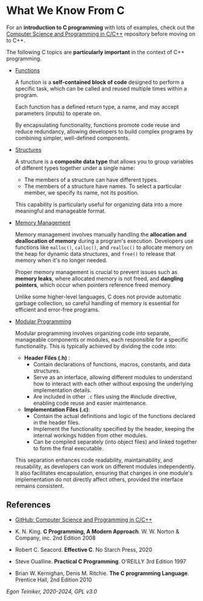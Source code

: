 # What We Know From C

For an **introduction to C programming** with lots of examples, check out the 
[Computer Science and Programming in C/C++](https://github.com/teiniker/teiniker-lectures-computerscience) 
repository before moving on to C++.

The following C topics are **particularly important** in the context of C++ 
programming.

* [Functions](https://github.com/teiniker/teiniker-lectures-computerscience/tree/master/programming-c/c-basics/functions)

    A function is a **self-contained block of code** designed to perform 
    a specific task, which can be called and reused multiple times within 
    a program. 
    
    Each function has a defined return type, a name, and may accept parameters 
    (inputs) to operate on. 

    By encapsulating functionality, functions promote code reuse and reduce 
    redundancy, allowing developers to build complex programs by combining simpler, 
    well-defined components.


* [Structures](https://github.com/teiniker/teiniker-lectures-computerscience/tree/master/programming-c/c-basics/structures)

    A structure is a **composite data type** that allows you to group variables of 
    different types together under a single name:
    * The members of a structure can have different types.
    * The members of a structure have names. To select a particular member, 
        we specify its name, not its position.
    
    This capability is particularly useful for organizing data into a more meaningful 
    and manageable format. 

* [Memory Management](https://github.com/teiniker/teiniker-lectures-computerscience/tree/master/programming-c/c-advanced/memory-management)

    Memory management involves manually handling the **allocation and deallocation 
    of memory** during a program's execution. 
    Developers use functions like `malloc()`, `calloc()`, and `realloc()` to 
    allocate memory on the heap for dynamic data structures, and `free()` to 
    release that memory when it's no longer needed. 
    
    Proper memory management is crucial to prevent issues such as **memory leaks**, 
    where allocated memory is not freed, and **dangling pointers**, which occur 
    when pointers reference freed memory. 
    
    Unlike some higher-level languages, C does not provide automatic garbage collection, 
    so careful handling of memory is essential for efficient and error-free programs.

* [Modular Programming](https://github.com/teiniker/teiniker-lectures-computerscience/tree/master/programming-c/c-advanced/modular-programming/modules)

    Modular programming involves organizing code into separate, manageable components 
    or modules, each responsible for a specific functionality. 
    This is typically achieved by dividing the code into:
    * **Header Files (.h)** :
        * Contain declarations of functions, macros, constants, and data structures.
        * Serve as an interface, allowing different modules to understand how to 
            interact with each other without exposing the underlying implementation 
            details.
        * Are included in other `.c` files using the #include directive, enabling 
            code reuse and easier maintenance.
    * **Implementation Files (.c)**:
        * Contain the actual definitions and logic of the functions declared in 
            the header files.
        * Implement the functionality specified by the header, keeping the internal 
            workings hidden from other modules.
        * Can be compiled separately (into object files) and linked together to form 
            the final executable.

    This separation enhances code readability, maintainability, and reusability, as 
    developers can work on different modules independently. 
    It also facilitates encapsulation, ensuring that changes in one module's 
    implementation do not directly affect others, provided the interface remains 
    consistent.

## References

* [GitHub: Computer Science and Programming in C/C++](https://github.com/teiniker/teiniker-lectures-computerscience)

* K. N. King. **C Programming, A Modern Approach**. W. W. Norton & Company, inc. 2nd Edition 2008
* Robert C. Seacord. **Effective C**. No Starch Press, 2020
* Steve Oualline. **Practical C Programming**. O'REILLY 3rd Edition 1997
* Brian W. Kernighan, Denis M. Ritchie. **The C programming Language**. Prentice Hall, 2nd Edition 2010

*Egon Teiniker, 2020-2024, GPL v3.0*
